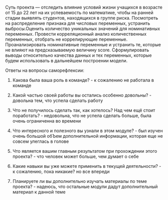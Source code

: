 Суть проекта — отследить влияние условий жизни учащихся в возрасте от 15 до 22 лет на их успеваемость по математике, чтобы на ранней стадии выявлять студентов, находящихся в группе риска. Посмотреть на распределение признака для числовых переменных, устранить выбросы.Оценить количество уникальных значений для номинативных переменных. Провести корреляционный анализ количественных переменных, отобрать не коррелирующие переменные. Проанализировать номинативные переменные и устранить те, которые не влияют на предсказываемую величину score. Сформулировать выводы относительно качества данных и тех переменных, которые будем использовать в дальнейшем построении модели.

Ответы на вопросы саморефлексии:

1. Какова была ваша роль в команде? - к сожалению не работала в команде

2. Какой частью своей работы вы остались особенно довольны? - довольна тем, что успела сделать работу

3. Что не получилось сделать так, как хотелось? Над чем ещё стоит поработать? - недовольна, что не успела сделать больше, была очень ограниченна во времени

4. Что интересного и полезного вы узнали в этом модуле? - был изучен очень большой обЪем дополнительной информации, которая еще не совсем улеглась в голове

5. Что является вашим главным результатом при прохождении этого проекта? - что человек может больше, чем думает о себе

6. Какие навыки вы уже можете применить в текущей деятельности? - к сожалению, пока никакие? но все впереди

7. Планируете ли вы дополнительно изучать материалы по теме проекта? - надеюсь, что остальные модули дадут дополнительный материал к данной теме
